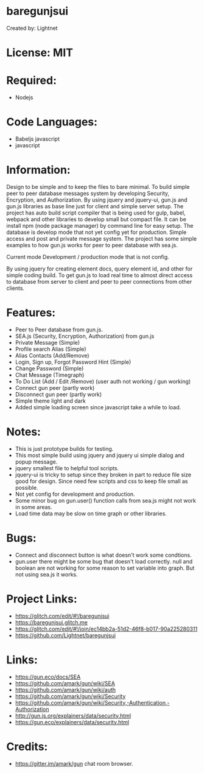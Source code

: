 # baregunjsui

Created by: Lightnet

# License: MIT

# Required:
 * Nodejs

# Code Languages:
 * Babeljs javascript
 * javascript

# Information:
  Design to be simple and to keep the files to bare minimal. To build simple peer to peer database messages system by developing Security, Encryption, and Authorization. By using jquery and jquery-ui, gun.js and gun.js libraries as base line just for client and simple server setup. The project has auto build script compiler that is being used for gulp, babel, webpack and other libraries to develop small but compact file. It can be install npm (node package manager) by command line for easy setup. The database is develop mode that not yet config yet for production. Simple access and post and private message system. The project has some simple examples to how gun.js works for peer to peer database with sea.js.

  Current mode Development / production mode that is not config.

  By using jquery for creating element docs, query element id, and other for simple coding build. To get gun.js to load real time to almost direct access to database from server to client and peer to peer connections from other clients.

# Features:
 * Peer to Peer database from gun.js.
 * SEA.js (Security, Encryption, Authorization) from gun.js
 * Private Message (Simple)
 * Profile search Alias (Simple)
 * Alias Contacts (Add/Remove)
 * Login, Sign up, Forgot Password Hint (Simple)
 * Change Password (Simple)
 * Chat Message (Timegraph)
 * To Do List (Add / Edit /Remove) (user auth not working / gun working)
 * Connect gun peer (partly work)
 * Disconnect gun peer (partly work)
 * Simple theme light and dark
 * Added simple loading screen since javascript take a while to load.

# Notes:
 * This is just prototype builds for testing.
 * This most simple build using jquery and jquery ui simple dialog and popup message.
 * jquery smallest file to helpful tool scripts.
 * jquery-ui is tricky to setup since they broken in part to reduce file size good for design. Since need few scripts and css to keep file small as possible.
 * Not yet config for development and production.
 * Some minor bug on gun.user() function calls from sea.js might not work in some areas.
 * Load time data may be slow on time graph or other libraries.

# Bugs:
 * Connect and disconnect button is what doesn't work some condtions.
 * gun.user there might be some bug that doesn't load correctly. null and boolean are not working for some reason to set variable into graph. But not using sea.js it works.

# Project Links:
 * https://glitch.com/edit/#!/baregunjsui
 * https://baregunjsui.glitch.me
 * https://glitch.com/edit/#!/join/ec14bb2a-51d2-46f8-b017-90a225280311
 * https://github.com/Lightnet/baregunjsui
 
# Links:
 * https://gun.eco/docs/SEA
 * https://github.com/amark/gun/wiki/SEA
 * https://github.com/amark/gun/wiki/auth
 * https://github.com/amark/gun/wiki/Security
 * https://github.com/amark/gun/wiki/Security,-Authentication,-Authorization
 * http://gun.js.org/explainers/data/security.html
 * https://gun.eco/explainers/data/security.html

# Credits:
 * https://gitter.im/amark/gun chat room browser.